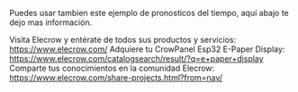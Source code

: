 Puedes usar tambien este ejemplo de pronosticos del tiempo, aquí abajo te dejo mas información.

Visita Elecrow y entérate de todos sus productos y servicios: https://www.elecrow.com/
Adquiere tu CrowPanel Esp32 E-Paper Display: https://www.elecrow.com/catalogsearch/result/?q=e+paper+display
Comparte tus conocimientos en la comunidad Elecrow: https://www.elecrow.com/share-projects.html?from=nav/
